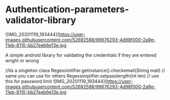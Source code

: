 # Authentication-parameters-validator-library

![IMG_20201119_193444](https://user-images.githubusercontent.com/52692588/99676293-4d98f000-2a9e-11eb-8110-bb27eeb6e13e.jpg

A simple android library for validating the credentials if they are entered wright or wrong 


//its  a  singleton class
Regexsimlifier.getinstance().checkemail(String mail)
// same you can use for others
Regexsimplifier.setpasslength(int len) // use this for password limit
![IMG_20201119_193444](https://user-images.githubusercontent.com/52692588/99676293-4d98f000-2a9e-11eb-8110-bb27eeb6e13e.jpg
